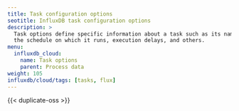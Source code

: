 ```yaml
---
title: Task configuration options
seotitle: InfluxDB task configuration options
description: >
  Task options define specific information about a task such as its name,
  the schedule on which it runs, execution delays, and others.
menu:
  influxdb_cloud:
    name: Task options
    parent: Process data
weight: 105
influxdb/cloud/tags: [tasks, flux]
---
```


{{< duplicate-oss >}}
